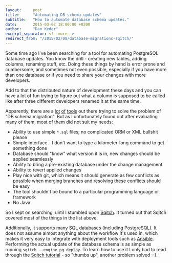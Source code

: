 ```yaml
---
layout:     post
title:      "Automating DB schema updates"
subtitle:   "How to automate database schema updates."
date:       2015-03-02 18:00:00 +0200
author:     "Dan Keder"
excerpt_separator: <!--more-->
redirect_from: "/2015/02/08/database-migrations-sqitch/"
---
```


Some time ago I've been searching for a tool for automating PostgreSQL database
updates. You know the drill - creating new tables, adding columns, renaming
stuff, etc. Doing these things by hand is error prone and cumbersome, and
sometimes not even possible, especially if you have more than one database or if
you need to share your changes with more developers.

<!--more-->

Add to that the distributed
nature of development these days and you can have a lot of fun trying to figure
out what a column is supposed to be called like after three different developers
renamed it at the same time.

Apparently, there are a
[lot](http://flywaydb.org/)
[of](https://alembic.readthedocs.org/en/latest/)
[tools](http://www.liquibase.org/)
out there trying to solve the problem of "DB schema migration". But as I
unfortunately found out after evaluating many of them, most of them did not suit
my needs:

- Ability to use simple `*.sql` files; no complicated ORM or XML bullshit please
- Simple interface - I don't want to type a kilometer-long command to get
  something done
- Database should "know" what version it is in, new changes should be applied
  seamlessly
- Ability to bring a pre-existing database under the change management
- Ability to revert applied changes
- Play nice with git, which means it should generate as few conflicts as
  possible when merging branches and resolving these conflicts should be easy
- The tool shouldn't be bound to a particular programming language or framework
- No Java

So I kept on searching, until I stumbled upon [Sqitch](http://sqitch.org/). It
turned out that Sqitch covered most of the things in the list above.

Additionally, it supports many SQL databases (including PostgreSQL). It does not
assume almost anything about the workflow it's used in, which makes it very easy
to integrate with deployment tools such as
[Ansible](http://www.ansible.com/how-ansible-works). Performing the actual
update of the database schema is as simple as running `sqitch --engine pg
deploy`. To learn how to use it I only had to read through the
[Sqitch tutorial](https://metacpan.org/pod/distribution/App-Sqitch/lib/sqitchtutorial.pod) -
so "thumbs up", another problem solved :-).
